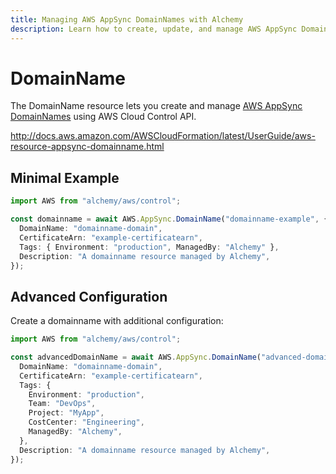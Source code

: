 ```yaml
---
title: Managing AWS AppSync DomainNames with Alchemy
description: Learn how to create, update, and manage AWS AppSync DomainNames using Alchemy Cloud Control.
---
```


# DomainName

The DomainName resource lets you create and manage [AWS AppSync DomainNames](https://docs.aws.amazon.com/appsync/latest/userguide/) using AWS Cloud Control API.

http://docs.aws.amazon.com/AWSCloudFormation/latest/UserGuide/aws-resource-appsync-domainname.html

## Minimal Example

```ts
import AWS from "alchemy/aws/control";

const domainname = await AWS.AppSync.DomainName("domainname-example", {
  DomainName: "domainname-domain",
  CertificateArn: "example-certificatearn",
  Tags: { Environment: "production", ManagedBy: "Alchemy" },
  Description: "A domainname resource managed by Alchemy",
});
```

## Advanced Configuration

Create a domainname with additional configuration:

```ts
import AWS from "alchemy/aws/control";

const advancedDomainName = await AWS.AppSync.DomainName("advanced-domainname", {
  DomainName: "domainname-domain",
  CertificateArn: "example-certificatearn",
  Tags: {
    Environment: "production",
    Team: "DevOps",
    Project: "MyApp",
    CostCenter: "Engineering",
    ManagedBy: "Alchemy",
  },
  Description: "A domainname resource managed by Alchemy",
});
```


